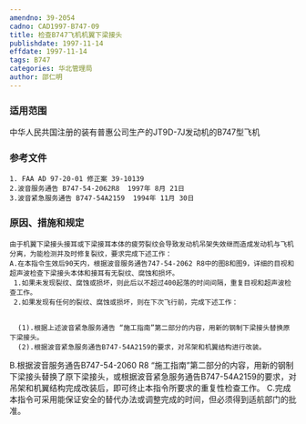 ```yaml
---
amendno: 39-2054
cadno: CAD1997-B747-09
title: 检查B747飞机机翼下梁接头
publishdate: 1997-11-14
effdate: 1997-11-14
tags: B747
categories: 华北管理局
author: 邵仁明
---
```


### 适用范围 
中华人民共国注册的装有普惠公司生产的JT9D-7J发动机的B747型飞机

### 参考文件
    1. FAA AD 97-20-01 修正案 39-10139
    2.波音服务通告 B747-54-2062R8  1997年 8月 21日
    3.波音紧急服务通告 B747-54A2159  1994年 11月 30日


### 原因、措施和规定 
    由于机翼下梁接头接耳或下梁接耳本体的疲劳裂纹会导致发动机吊架失效继而造成发动机与飞机分离，为能检测并及时修复裂纹，要求完成下述工作： 
    A.在本指令生效后90天内，根据波音服务通告747-54-2062 R8中的图8和图9，详细的目视和超声波检查下梁接头本体和接耳有无裂纹、腐蚀和损坏。 
     1.如果未发现裂纹、腐蚀或损坏，则此后以不超过400起落的时间间隔，重复目视和超声波检查工作。
     2.如果发现有任何的裂纹、腐蚀或损坏，则在下次飞行前，完成下述工作：   

  
      (1).根据上述波音紧急服务通告 “施工指南”第二部分的内容，用新的钢制下梁接头替换原下梁接头。
      (2).根据波音紧急服务通告B747-54A2159的要求，对吊架和机翼结构进行改装。 
B.根据波音服务通告B747-54-2060 R8 “施工指南”第二部分的内容，用新的钢制下梁接头替换了原下梁接头，或根据波音紧急服务通告B747-54A2159的要求，对吊架和机翼结构完成改装后，即可终止本指令所要求的重复性检查工作。 
    C.完成本指令可采用能保证安全的替代办法或调整完成的时间，但必须得到适航部门的批准。

